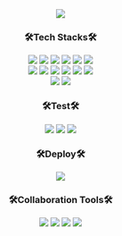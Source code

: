 <div align="center">
<img src="https://capsule-render.vercel.app/api?type=waving&height=300&color=gradient&customColorList=20&text=Subin's%20GitHub&fontAlign=50&textBg=false&section=header&fontSize=61&fontAlignY=42" />
</br>

<h3>🛠️Tech Stacks🛠️</h3>
<!-- HTML5 -->
<img src="https://img.shields.io/badge/HTML5-E34F26?style=for-the-badge&logo=html5&logoColor=white">
<!-- CSS3 -->
<img src="https://img.shields.io/badge/CSS3-1572B6?style=for-the-badge&logo=css3&logoColor=white">
<!-- Javascript -->
<img src="https://img.shields.io/badge/JavaScript-F7DF1E?style=for-the-badge&logo=JavaScript&logoColor=white">
<!-- React -->
<img src="https://img.shields.io/badge/React-20232A?style=for-the-badge&logo=react&logoColor=61DAFB">
<!-- Styled-components -->
<img src="https://img.shields.io/badge/styled--components-DB7093?style=for-the-badge&logo=styled-components&logoColor=white">
<!-- jQuery -->
<img src="https://img.shields.io/badge/jQuery-0769AD?style=for-the-badge&logo=jquery&logoColor=white">
</br>
<!-- Java -->
<img src="https://img.shields.io/badge/Java-ED8B00?style=for-the-badge&logo=Java&logoColor=white">
<!-- Spring Boot -->
<img src="https://img.shields.io/badge/Spring--Boot-6DB33F?style=for-the-badge&logo=Spring--Boot&logoColor=white">
<!-- Jpa -->
<img src="https://img.shields.io/badge/JPA--Hibernate-59666C?style=for-the-badge&logo=Hibernate&logoColor=white">
<!-- Oracle -->
<img src="https://img.shields.io/badge/Oracle-F80000?style=for-the-badge&logo=oracle&logoColor=black">
<!-- MySQL -->
<img src="https://img.shields.io/badge/MySQL-005C84?style=for-the-badge&logo=mysql&logoColor=white">
<!-- Elasticsearch -->
<img src="https://img.shields.io/badge/Elastic_Search-005571?style=for-the-badge&logo=elasticsearch&logoColor=white">
</br>
<!-- Python -->
<img src="https://img.shields.io/badge/Python-3776AB?style=for-the-badge&logo=python&logoColor=white">
<!-- Flask -->
<img src="https://img.shields.io/badge/Flask-000000?style=for-the-badge&logo=flask&logoColor=white">

<h3>🛠️Test🛠️</h3>
<!-- Junit5 -->
<img src="https://img.shields.io/badge/JUnit5-25A162?style=for-the-badge&logo=JUnit5&logoColor=white">
<!-- Swagger -->
<img src="https://img.shields.io/badge/-Swagger-%23Clojure?style=for-the-badge&logo=swagger&logoColor=white">
<!-- Postman -->
<img src="https://img.shields.io/badge/Postman-FF6C37?style=for-the-badge&logo=postman&logoColor=white">

<h3>🛠️Deploy🛠️</h3>
<!-- AWS -->
<img src="https://img.shields.io/badge/Amazon_AWS-232F3E?style=for-the-badge&logo=amazon-aws&logoColor=white">

<h3>🛠️Collaboration Tools🛠️</h3>
<!-- Github -->
<img src="https://img.shields.io/badge/GitHub-100000?style=for-the-badge&logo=github&logoColor=white">
<!-- Figma -->
<img src="https://img.shields.io/badge/Figma-F24E1E?style=for-the-badge&logo=figma&logoColor=white">
<!-- Notion -->
<img src="https://img.shields.io/badge/Notion-000000?style=for-the-badge&logo=notion&logoColor=white">

<img src="https://capsule-render.vercel.app/api?type=waving&height=150&color=gradient&customColorList=20&fontAlign=50&textBg=false&section=footer&fontSize=61&fontAlignY=42"/>

</div>
<!--
**waterkong01/waterkong01** is a ✨ _special_ ✨ repository because its `README.md` (this file) appears on your GitHub profile.

Here are some ideas to get you started:

- 🔭 I’m currently working on ...
- 🌱 I’m currently learning ...
- 👯 I’m looking to collaborate on ...
- 🤔 I’m looking for help with ...
- 💬 Ask me about ...
- 📫 How to reach me: ...
- 😄 Pronouns: ...
- ⚡ Fun fact: ...
-->
